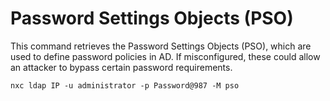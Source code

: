 # Password Settings Objects (PSO)

This command retrieves the Password Settings Objects (PSO), which are used to define password policies in AD. If misconfigured, these could allow an attacker to bypass certain password requirements.

    nxc ldap IP -u administrator -p Password@987 -M pso
